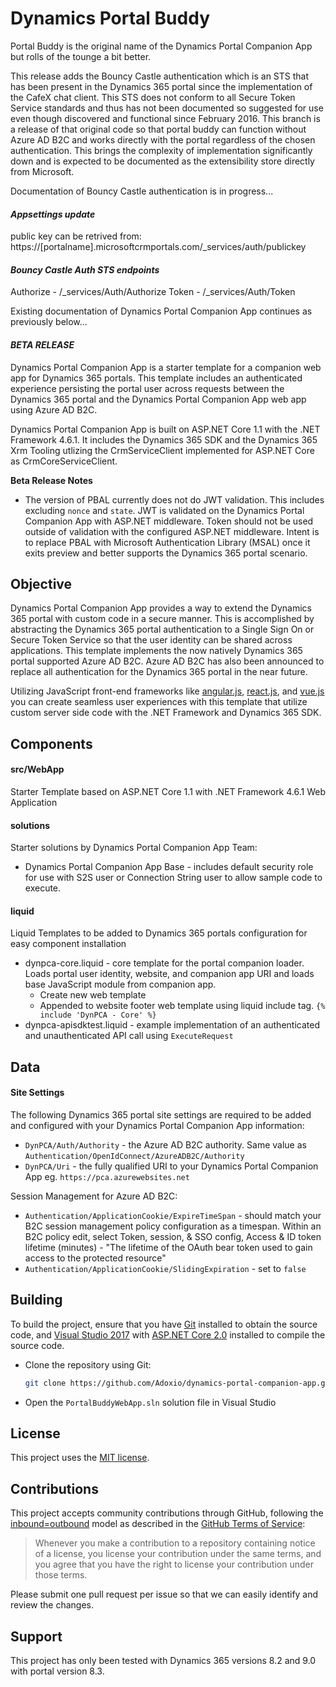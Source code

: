 # Dynamics Portal Buddy

Portal Buddy is the original name of the Dynamics Portal Companion App but rolls of the tounge a bit better.  

This release adds the Bouncy Castle authentication which is an STS that has been present in the Dynamics 365 portal since the implementation of the CafeX chat client.  This STS does not conform to all Secure Token Service standards and thus has not been documented so suggested for use even though discovered and functional since February 2016.  This branch is a release of that original code so that portal buddy can function without Azure AD B2C and works directly with the portal regardless of the chosen authentication.  This brings the complexity of implementation significantly down and is expected to be documented as the extensibility store directly from Microsoft.

Documentation of Bouncy Castle authentication is in progress...

#### *Appsettings update*

public key can be retrived from:
https://[portalname].microsoftcrmportals.com/_services/auth/publickey

#### *Bouncy Castle Auth STS endpoints*

Authorize - /_services/Auth/Authorize
Token - /_services/Auth/Token

Existing documentation of Dynamics Portal Companion App continues as previously below...

#### *BETA RELEASE*

Dynamics Portal Companion App is a starter template for a companion web app for Dynamics 365 portals.  This template includes an authenticated experience persisting the portal user across requests between the Dynamics 365 portal and the Dynamics Portal Companion App web app using Azure AD B2C.

Dynamics Portal Companion App is built on ASP.NET Core 1.1 with the .NET Framework 4.6.1.  It includes the Dynamics 365 SDK and the Dynamics 365 Xrm Tooling utlizing the CrmServiceClient implemented for ASP.NET Core as CrmCoreServiceClient.

 **Beta Release Notes**
* The version of PBAL currently does not do JWT validation.  This includes excluding `nonce` and `state`.  JWT is validated on the Dynamics Portal Companion App with ASP.NET middleware.  Token should not be used outside of validation with the configured ASP.NET middleware.  Intent is to replace PBAL with Microsoft Authentication Library (MSAL) once it exits preview and better supports the Dynamics 365 portal scenario.

## Objective

Dynamics Portal Companion App provides a way to extend the Dynamics 365 portal with custom code in a secure manner.  This is accomplished by abstracting the Dynamics 365 portal authentication to a Single Sign On or Secure Token Service so that the user identity can be shared across applications.  This template implements the now natively Dynamics 365 portal supported Azure AD B2C.  Azure AD B2C has also been announced to replace all authentication for the Dynamics 365 portal in the near future.

Utilizing JavaScript front-end frameworks like [angular.js](https://angular.io/), [react.js](https://facebook.github.io/react/), and [vue.js](https://vuejs.org/) you can create seamless user experiences with this template that utilize custom server side code with the .NET Framework and Dynamics 365 SDK.

## Components

#### src/WebApp
Starter Template based on ASP.NET Core 1.1 with .NET Framework 4.6.1 Web Application

#### solutions
Starter solutions by Dynamics Portal Companion App Team:
* Dynamics Portal Companion App Base - includes default security role for use with S2S user or Connection String user to allow sample code to execute.

#### liquid
Liquid Templates to be added to Dynamics 365 portals configuration for easy component installation
* dynpca-core.liquid - core template for the portal companion loader.  Loads portal user identity, website, and companion app URI and loads base JavaScript module from companion app.  
	* Create new web template
	* Appended to website footer web template using liquid include tag. `{% include 'DynPCA - Core' %}`
* dynpca-apisdktest.liquid - example implementation of an authenticated and unauthenticated API call using `ExecuteRequest`

## Data

#### Site Settings
The following Dynamics 365 portal site settings are required to be added and configured with your Dynamics Portal Companion App information:
* `DynPCA/Auth/Authority` - the Azure AD B2C authority.  Same value as `Authentication/OpenIdConnect/AzureADB2C/Authority`
* `DynPCA/Uri` - the fully qualified URI to your Dynamics Portal Companion App eg. `https://pca.azurewebsites.net`

Session Management for Azure AD B2C:
* `Authentication/ApplicationCookie/ExpireTimeSpan` - should match your B2C session management policy configuration as a timespan.  Within an B2C policy edit, select Token, session, & SSO config, Access & ID token lifetime (minutes) - "The lifetime of the OAuth bear token used to gain access to the protected resource"
* `Authentication/ApplicationCookie/SlidingExpiration` - set to `false`


## Building

To build the project, ensure that you have [Git](https://git-scm.com/downloads) installed to obtain the source code, and [Visual Studio 2017](https://docs.microsoft.com/en-us/visualstudio/welcome-to-visual-studio) with [ASP.NET Core 2.0](https://www.microsoft.com/net/download/core) installed to compile the source code.

- Clone the repository using Git:
  ```sh
  git clone https://github.com/Adoxio/dynamics-portal-companion-app.git
  ```
- Open the `PortalBuddyWebApp.sln` solution file in Visual Studio

## License

This project uses the [MIT license](https://opensource.org/licenses/MIT).

## Contributions

This project accepts community contributions through GitHub, following the [inbound=outbound](https://opensource.guide/legal/#does-my-project-need-an-additional-contributor-agreement) model as described in the [GitHub Terms of Service](https://help.github.com/articles/github-terms-of-service/#6-contributions-under-repository-license):
> Whenever you make a contribution to a repository containing notice of a license, you license your contribution under the same terms, and you agree that you have the right to license your contribution under those terms.

Please submit one pull request per issue so that we can easily identify and review the changes.

## Support
This project has only been tested with Dynamics 365 versions 8.2 and 9.0 with portal version 8.3.
